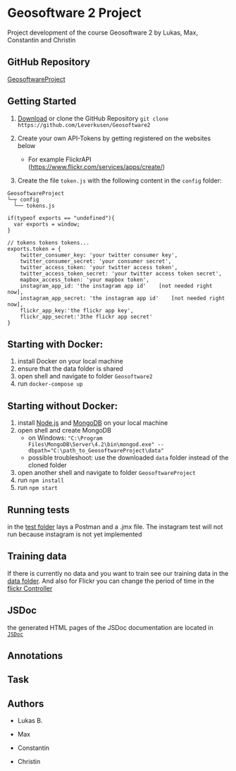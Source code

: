 # Geosoftware 2 Project
Project development of the course Geosoftware 2 by Lukas, Max, Constantin and Christin

## GitHub Repository
[GeosoftwareProject](https://github.com/Leverkusen/Geosoftware2)

## Getting Started

1. [Download](https://github.com/Leverkusen/Geosoftware2/archive/master.zip) or clone the GitHub Repository
``git clone https://github.com/Leverkusen/Geosoftware2``

2. Create your own API-Tokens by getting registered on the websites below
   * For example FlickrAPI (https://www.flickr.com/services/apps/create/)

3. Create the file ``token.js`` with the following content in the ``config`` folder:

```
GeosoftwareProject
└─┬ config
  └── tokens.js
```

```// hack to make "exports" available in the browser as globals
if(typeof exports == "undefined"){
  var exports = window;
}

// tokens tokens tokens...
exports.token = {
    twitter_consumer_key: 'your twitter consumer key',
    twitter_consumer_secret: 'your consumer secret',
    twitter_access_token: 'your twitter access token',
    twitter_access_token_secret: 'your twitter access token secret',
    mapbox_access_token: 'your mapbox token',
    instagram_app_id: 'the instagram app id'    [not needed right now],
    instagram_app_secret: 'the instagram app id'    [not needed right now],
    flickr_app_key:'the flickr app key',
    flickr_app_secret:'3the flickr app secret'
}
```

## Starting with Docker:
1. install Docker on your local machine
2. ensure that the data folder is shared
3. open shell and navigate to folder ``Geosoftware2``
4. run ``docker-compose up``


## Starting without Docker:
1. install [Node.js](https://nodejs.org/en/) and [MongoDB](https://www.mongodb.com/download-center/community?) on your local machine
2. open shell and create MongoDB
   * on Windows: ``"C:\Program Files\MongoDB\Server\4.2\bin\mongod.exe" --dbpath="C:\path_to_GeosoftwareProject\data"``
   * possible troubleshoot: use the downloaded ``data`` folder instead of the cloned folder
3. open another shell and navigate to folder ``GeosoftwareProject``
4. run ``npm install``
5. run ``npm start``

## Running tests
in the [test folder](/test) lays a Postman and a .jmx file. The instagram test will not run because instagram is not yet implemented

## Training data
If there is currently no data and you want to train see our training data in the [data folder](/data). And also for Flickr you can change the period of time in the [flickr Controller](/controllers/flicker.js)

## JSDoc
the generated HTML pages of the JSDoc documentation are located in [``JSDoc``](../master/out)


## Annotations


## Task


## Authors

   * Lukas B.
   * Max
   * Constantin
   
   * Christin
